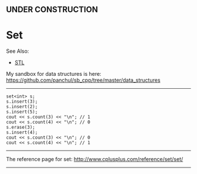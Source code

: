 ## UNDER CONSTRUCTION

# Set

See Also:
  - [STL](STL.md)
  
My sandbox for data structures is here:
https://github.com/panchul/sb_cpp/tree/master/data_structures
  
---

    set<int> s;
    s.insert(3);
    s.insert(2);
    s.insert(5);
    cout << s.count(3) << "\n"; // 1
    cout << s.count(4) << "\n"; // 0
    s.erase(3);
    s.insert(4);
    cout << s.count(3) << "\n"; // 0
    cout << s.count(4) << "\n"; // 1

---

The reference page for set:
http://www.cplusplus.com/reference/set/set/

---
  